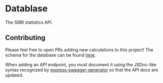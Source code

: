 # Datablase

The SIBR statistics API.

## Contributing

Please feel free to open PRs adding new calculations to this project! The schema for the database can 
be found [here](https://github.com/Society-for-Internet-Blaseball-Research/sibr-ops/blob/master/sibr-postgres-schema.sql).

When adding an API endpoint, you must document it using the JSDoc-like syntax recognized by
[express-swagger-generator](https://github.com/pgroot/express-swagger-generator/blob/master/package.json) so that the
API docs are updated.